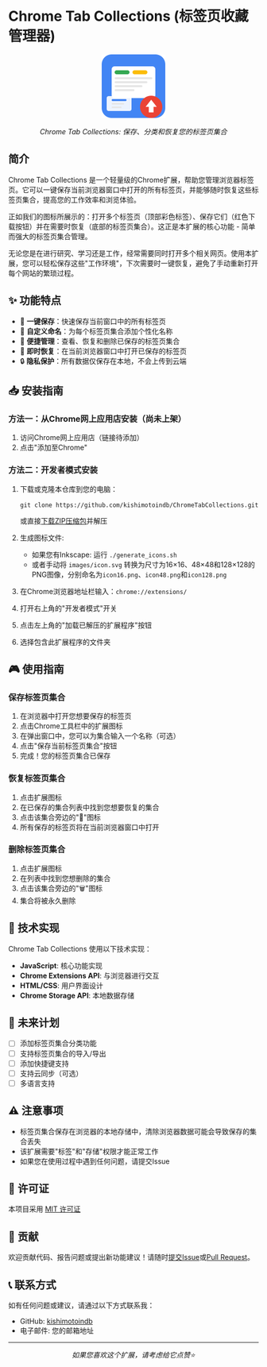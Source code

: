 # Chrome Tab Collections (标签页收藏管理器)

<div align="center">
  <img src="images/icon128.png" alt="Chrome Tab Collections Logo" width="128" height="128">
  <p><i>Chrome Tab Collections: 保存、分类和恢复您的标签页集合</i></p>
</div>

## 简介

Chrome Tab Collections 是一个轻量级的Chrome扩展，帮助您管理浏览器标签页。它可以一键保存当前浏览器窗口中打开的所有标签页，并能够随时恢复这些标签页集合，提高您的工作效率和浏览体验。

正如我们的图标所展示的：打开多个标签页（顶部彩色标签）、保存它们（红色下载按钮）并在需要时恢复（底部的标签页集合）。这正是本扩展的核心功能 - 简单而强大的标签页集合管理。

无论您是在进行研究、学习还是工作，经常需要同时打开多个相关网页。使用本扩展，您可以轻松保存这些"工作环境"，下次需要时一键恢复，避免了手动重新打开每个网站的繁琐过程。

## ✨ 功能特点

- 🔄 **一键保存**：快速保存当前窗口中的所有标签页
- 📝 **自定义命名**：为每个标签页集合添加个性化名称
- 📂 **便捷管理**：查看、恢复和删除已保存的标签页集合
- 🚀 **即时恢复**：在当前浏览器窗口中打开已保存的标签页
- 🔒 **隐私保护**：所有数据仅保存在本地，不会上传到云端

## 📥 安装指南

### 方法一：从Chrome网上应用店安装（尚未上架）

1. 访问Chrome网上应用店（链接待添加）
2. 点击"添加至Chrome"

### 方法二：开发者模式安装

1. 下载或克隆本仓库到您的电脑：
   ```
   git clone https://github.com/kishimotoindb/ChromeTabCollections.git
   ```
   或直接[下载ZIP压缩包](https://github.com/kishimotoindb/ChromeTabCollections/archive/refs/heads/main.zip)并解压

2. 生成图标文件:
   - 如果您有Inkscape: 运行 `./generate_icons.sh`
   - 或者手动将 `images/icon.svg` 转换为尺寸为16×16、48×48和128×128的PNG图像，分别命名为`icon16.png`、`icon48.png`和`icon128.png`

3. 在Chrome浏览器地址栏输入：`chrome://extensions/`

4. 打开右上角的"开发者模式"开关

5. 点击左上角的"加载已解压的扩展程序"按钮

6. 选择包含此扩展程序的文件夹

## 🎮 使用指南

### 保存标签页集合

1. 在浏览器中打开您想要保存的标签页
2. 点击Chrome工具栏中的扩展图标
3. 在弹出窗口中，您可以为集合输入一个名称（可选）
4. 点击"保存当前标签页集合"按钮
5. 完成！您的标签页集合已保存

### 恢复标签页集合

1. 点击扩展图标
2. 在已保存的集合列表中找到您想要恢复的集合
3. 点击该集合旁边的"📂"图标
4. 所有保存的标签页将在当前浏览器窗口中打开

### 删除标签页集合

1. 点击扩展图标
2. 在列表中找到您想删除的集合
3. 点击该集合旁边的"🗑️"图标
4. 集合将被永久删除

## 🔧 技术实现

Chrome Tab Collections 使用以下技术实现：

- **JavaScript**: 核心功能实现
- **Chrome Extensions API**: 与浏览器进行交互
- **HTML/CSS**: 用户界面设计
- **Chrome Storage API**: 本地数据存储

## 🚀 未来计划

- [ ] 添加标签页集合分类功能
- [ ] 支持标签页集合的导入/导出
- [ ] 添加快捷键支持
- [ ] 支持云同步（可选）
- [ ] 多语言支持

## ⚠️ 注意事项

- 标签页集合保存在浏览器的本地存储中，清除浏览器数据可能会导致保存的集合丢失
- 该扩展需要"标签"和"存储"权限才能正常工作
- 如果您在使用过程中遇到任何问题，请提交Issue

## 📜 许可证

本项目采用 [MIT 许可证](LICENSE)

## 🤝 贡献

欢迎贡献代码、报告问题或提出新功能建议！请随时[提交Issue](https://github.com/kishimotoindb/ChromeTabCollections/issues)或[Pull Request](https://github.com/kishimotoindb/ChromeTabCollections/pulls)。

## 📞 联系方式

如有任何问题或建议，请通过以下方式联系我：

- GitHub: [kishimotoindb](https://github.com/kishimotoindb)
- 电子邮件: 您的邮箱地址

---

<div align="center">
  <i>如果您喜欢这个扩展，请考虑给它点赞⭐️</i>
</div> 